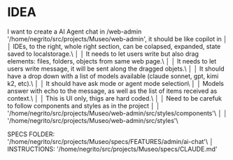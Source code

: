 # IDEA

I want to create a AI Agent chat in /web-admin '/home/negrito/src/projects/Museo/web-admin', it should be like copilot in      │
│   IDEs, to the right, whole right section, can be colapsed, expanded, state saved to localstorage.\                              │
│   It needs to let users write but also drag elements: files, folders, objects from same web page.\                               │
│   It needs to let users write message, it will be sent along the dragged objets.\                                                │
│   It should have a drop down with a list of models available (claude sonnet, gpt, kimi k2, etc).\                                │
│   It should have ask mode or agent mode selection\                                                                               │
│   Models answer with echo to the message, as well as the list of items received as context.\                                     │
│   This is UI only, thigs are hard coded.\                                                                                        │
│   Need to be carefuk to follow components and styles as in the project                                                           │
│   '/home/negrito/src/projects/Museo/web-admin/src/styles/components'\                                                            │
│   '/home/negrito/src/projects/Museo/web-admin/src/styles'\

SPECS FOLDER: '/home/negrito/src/projects/Museo/specs/FEATURES/admin/ai-chat'\                                                 │
INSTRUCTIONS: '/home/negrito/src/projects/Museo/specs/CLAUDE.md'
